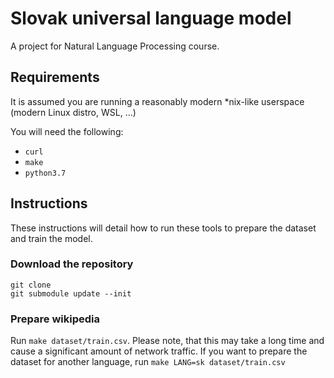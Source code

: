 # Slovak universal language model

A project for Natural Language Processing course.


## Requirements

It is assumed you are running a reasonably modern \*nix-like userspace (modern Linux distro, WSL, …)

You will need the following:

  - `curl`
  - `make`
  - `python3.7`


## Instructions

These instructions will detail how to run these tools to prepare the dataset and train the model.

### Download the repository
```
git clone
git submodule update --init
```

### Prepare wikipedia

Run `make dataset/train.csv`. Please note, that this may take a long time and cause a significant
amount of network traffic. If you want to prepare the dataset for another language, run `make
LANG=sk dataset/train.csv`
